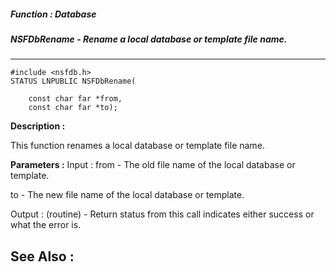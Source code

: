 ##### Function : Database
##### NSFDbRename - Rename a local database or template file name.
---
```
#include <nsfdb.h>
STATUS LNPUBLIC NSFDbRename(

	const char far *from,
	const char far *to);
```
**Description :**

This function renames a local database or template file name.

**Parameters :**
Input :
from  -  The old file name of the local database or template.

to  -  The new file name of the local database or template.

Output :
(routine)  -  Return status from this call indicates either success or what the error is. 



**See Also :**
---
